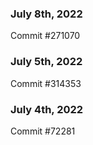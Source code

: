 ### July 8th, 2022

Commit #271070

### July 5th, 2022

Commit #314353


### July 4th, 2022

Commit #72281
